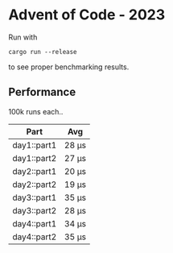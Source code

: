 # Advent of Code - 2023

Run with

    cargo run --release

to see proper benchmarking results.

## Performance

100k runs each..

| Part        | Avg   |
|-------------|-------|
| day1::part1 | 28 μs |
| day1::part2 | 27 μs |
| day2::part1 | 20 μs |
| day2::part2 | 19 μs |
| day3::part1 | 35 μs |
| day3::part2 | 28 μs |
| day4::part1 | 34 μs |
| day4::part2 | 35 μs |
